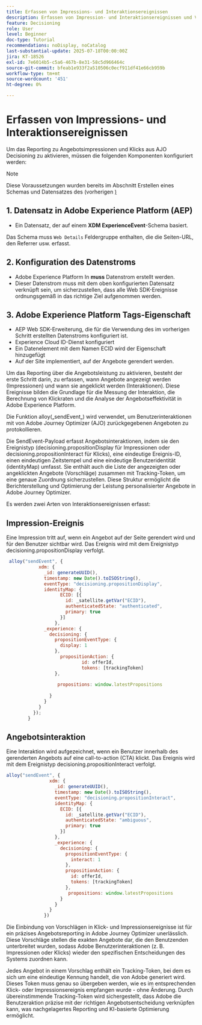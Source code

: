 ```yaml
---
title: Erfassen von Impressions- und Interaktionsereignissen
description: Erfassen von Impression- und Interaktionsereignissen und Vorbereiten der Daten für das Reporting in Journey Optimizer.
feature: Decisioning
role: User
level: Beginner
doc-type: Tutorial
recommendations: noDisplay, noCatalog
last-substantial-update: 2025-07-18T00:00:00Z
jira: KT-18526
exl-id: 7e6014b5-c5a6-467b-8e31-58c5d966464c
source-git-commit: bfeab1e933f2a510506c0ecf911df41e66cb959b
workflow-type: tm+mt
source-wordcount: '451'
ht-degree: 0%

---
```


# Erfassen von Impressions- und Interaktionsereignissen

Um das Reporting zu Angebotsimpressionen und Klicks aus AJO Decisioning zu aktivieren, müssen die folgenden Komponenten konfiguriert werden:
>[!NOTE]
>
> Diese Voraussetzungen wurden bereits im Abschnitt Erstellen eines Schemas und Datensatzes des (vorherigen [) ](https://experienceleague.adobe.com/de/docs/journey-optimizer-learn/personalizing-offers-with-real-time-weather-data/create-schema-and-dataset)

## &#x200B;1. Datensatz in Adobe Experience Platform (AEP)

- Ein Datensatz, der auf einem **XDM ExperienceEvent**-Schema basiert.

Das Schema muss `Web Details` Feldergruppe enthalten, die die Seiten-URL, den Referrer usw. erfasst.

## &#x200B;2. Konfiguration des Datenstroms

- Adobe Experience Platform In **muss** Datenstrom erstellt werden.
- Dieser Datenstrom muss mit dem oben konfigurierten Datensatz verknüpft sein, um sicherzustellen, dass alle Web SDK-Ereignisse ordnungsgemäß in das richtige Ziel aufgenommen werden.

## &#x200B;3. Adobe Experience Platform Tags-Eigenschaft

- AEP Web SDK-Erweiterung, die für die Verwendung des im vorherigen Schritt erstellten Datenstroms konfiguriert ist.
- Experience Cloud ID-Dienst konfiguriert
- Ein Datenelement mit dem Namen ECID wird der Eigenschaft hinzugefügt
- Auf der Site implementiert, auf der Angebote gerendert werden.


Um das Reporting über die Angebotsleistung zu aktivieren, besteht der erste Schritt darin, zu erfassen, wann Angebote angezeigt werden (Impressionen) und wann sie angeklickt werden (Interaktionen). Diese Ereignisse bilden die Grundlage für die Messung der Interaktion, die Berechnung von Klickraten und die Analyse der Angebotseffektivität in Adobe Experience Platform.

Die Funktion alloy(„sendEvent„) wird verwendet, um Benutzerinteraktionen mit von Adobe Journey Optimizer (AJO) zurückgegebenen Angeboten zu protokollieren.

Die SendEvent-Payload erfasst Angebotsinteraktionen, indem sie den Ereignistyp (decisioning.propositionDisplay für Impressionen oder decisioning.propositionInteract für Klicks), eine eindeutige Ereignis-ID, einen eindeutigen Zeitstempel und eine eindeutige Benutzeridentität (identityMap) umfasst. Sie enthält auch die Liste der angezeigten oder angeklickten Angebote (Vorschläge) zusammen mit Tracking-Token, um eine genaue Zuordnung sicherzustellen. Diese Struktur ermöglicht die Berichterstellung und Optimierung der Leistung personalisierter Angebote in Adobe Journey Optimizer.

Es werden zwei Arten von Interaktionsereignissen erfasst:

## Impression-Ereignis

Eine Impression tritt auf, wenn ein Angebot auf der Seite gerendert wird und für den Benutzer sichtbar wird. Das Ereignis wird mit dem Ereignistyp decisioning.propositionDisplay verfolgt.


```javascript
 alloy("sendEvent", {
            xdm: {
              _id: generateUUID(),
              timestamp: new Date().toISOString(),
              eventType: "decisioning.propositionDisplay",
              identityMap: {
                    ECID: [{
                      id: _satellite.getVar("ECID"),
                      authenticatedState: "authenticated",
                      primary: true
                    }]
                  },
              _experience: {
                decisioning: {
                  propositionEventType: {
                    display: 1
                  },
                    propositionAction: {
                            id: offerId,
                            tokens: [trackingToken]
                  },
                  
                   propositions: window.latestPropositions
                  
                }
              }
            }
          });
        }
```

## Angebotsinteraktion

Eine Interaktion wird aufgezeichnet, wenn ein Benutzer innerhalb des gerenderten Angebots auf eine call-to-action (CTA) klickt. Das Ereignis wird mit dem Ereignistyp decisioning.propositionInteract verfolgt.

```javascript
alloy("sendEvent", {
                xdm: {
                  _id: generateUUID(),
                  timestamp: new Date().toISOString(),
                  eventType: "decisioning.propositionInteract",
                  identityMap: {
                    ECID: [{
                      id: _satellite.getVar("ECID"),
                      authenticatedState: "ambiguous",
                      primary: true
                    }]
                  },
                  _experience: {
                    decisioning: {
                      propositionEventType: {
                        interact: 1
                      },
                      propositionAction: {
                        id: offerId,
                        tokens: [trackingToken]
                      },
                       propositions: window.latestPropositions
                    }
                  }
                }
              })
```

Die Einbindung von Vorschlägen in Klick- und Impressionsereignisse ist für ein präzises Angebotsreporting in Adobe Journey Optimizer unerlässlich. Diese Vorschläge stellen die exakten Angebote dar, die den Benutzenden unterbreitet wurden, sodass Adobe Benutzerinteraktionen (z. B. Impressionen oder Klicks) wieder den spezifischen Entscheidungen des Systems zuordnen kann.

Jedes Angebot in einem Vorschlag enthält ein Tracking-Token, bei dem es sich um eine eindeutige Kennung handelt, die von Adobe generiert wird. Dieses Token muss genau so übergeben werden, wie es im entsprechenden Klick- oder Impressionsereignis empfangen wurde - ohne Änderung. Durch übereinstimmende Tracking-Token wird sichergestellt, dass Adobe die Benutzeraktion präzise mit der richtigen Angebotsentscheidung verknüpfen kann, was nachgelagertes Reporting und KI-basierte Optimierung ermöglicht.
